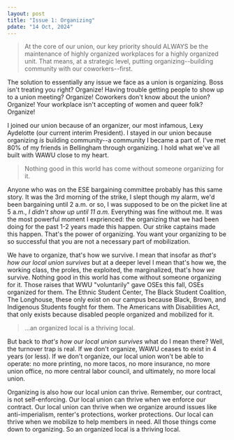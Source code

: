```yaml
---
layout: post
title: "Issue 1: Organizing"
pdate: "14 Oct, 2024"
---
```


>At the core of our union, our key priority should ALWAYS be the maintenance of highly organized workplaces for a highly organized unit. That means, at a strategic level, putting organizing--building community with our coworkers--first.

The solution to essentially any issue we face as a union is organizing. Boss isn't treating you right? Organize! Having trouble getting people to show up to a union meeting? Organize! Coworkers don't know about the union? Organize! Your workplace isn't accepting of women and queer folk? Organize!

I joined our union because of an organizer, our most infamous, Lexy Aydelotte (our current interim President). I stayed in our union because organizing *is* building community--a community I became a part of. I've met 80% of my friends in Bellingham through organizing. I hold what we've all built with WAWU close to my heart.

>Nothing good in this world has come without someone organizing for it.

Anyone who was on the ESE bargaining committee probably has this same story. It was the 3rd morning of the strike, I slept though my alarm, we'd been bargaining until 2 a.m. or so, I
 was supposed to be on the picket line at 5 a.m., *I didn't show up until 11 a.m.* Everything was fine without me. It was the most powerful moment I exprienced: the organizing that we had been doing for the past 1-2 years made this happen. Our strike captains made this happen. That's the power of organizing. You want your organizing to be so successful that you are not a necessary part of mobilization.
 
 We have to organize, that's how we survive. I mean that insofar as *that's how our local union survives* but at a deeper level I mean that's how we, the working class, the proles, the exploited, the marginalized, that's how *we* survive. Nothing good in this world has come without someone organizing for it. Those raises that WWU "voluntarily" gave OSEs this fall, OSEs organized for them. The Ethnic Student Center, The Black Student Coalition, The Longhouse, these only exist on our campus because Black, Brown, and Indigenous Students fought for them. The Americans with Disabilities Act, that only exists because disabled people organized and mobilized for it.
 
>...an organized local is a thriving local.

 But back to *that's how our local union survives* what do I mean there? Well, the turnover trap is real. If we don't organize, WAWU ceases to exist in 4 years (or less). If we don't organize, our local union won't be able to operate: no more printing, no more tacos, no more insurance, no more union office, no more central labor council, and ultimately, no more local union.
 
 Organizing is also how our local union can thrive. Remember, our contract, is not self-enforcing. Our local union can thrive when we enforce our contract. Our local union can thrive when we organize around issues like anti-imperialism, renter's protections, worker protections. Our local can thrive when we mobilize to help members in need. All those things come down to organizing. So an organized local is a thriving local.